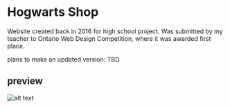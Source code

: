 # Hogwarts Shop

Website created back in 2016 for high school project. Was submitted by my teacher to Ontario Web Design Competition, where it was awarded first place.

plans to make an updated version: TBD

## preview
![alt text](https://i.imgur.com/gwwyQSr.png)
